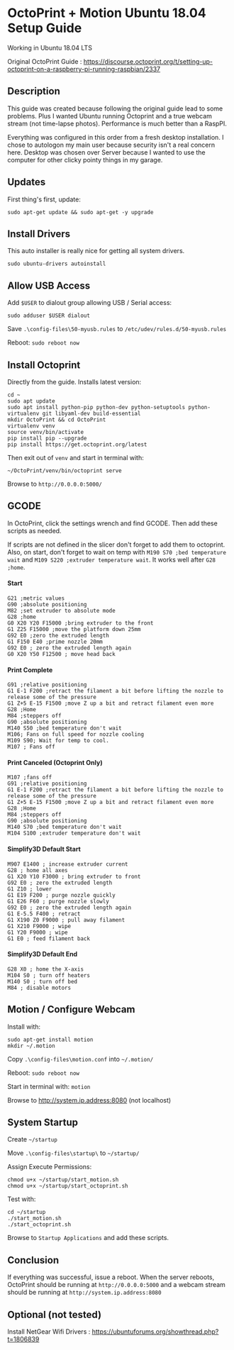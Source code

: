 # OctoPrint + Motion Ubuntu 18.04 Setup Guide

Working in Ubuntu 18.04 LTS

Original OctoPrint Guide : https://discourse.octoprint.org/t/setting-up-octoprint-on-a-raspberry-pi-running-raspbian/2337

## Description

This guide was created because following the original guide lead to some problems. Plus I wanted Ubuntu running Octoprint and a true webcam stream (not time-lapse photos). Performance is much better than a RaspPI.

Everything was configured in this order from a fresh desktop installation.
I chose to autologon my main user because security isn't a real concern here.
Desktop was chosen over Server because I wanted to use the computer for other clicky pointy things in my garage.

## Updates

First thing's first, update:

```
sudo apt-get update && sudo apt-get -y upgrade
```

## Install Drivers

This auto installer is really nice for getting all system drivers.

```
sudo ubuntu-drivers autoinstall
```

## Allow USB Access

Add `$USER` to dialout group allowing USB / Serial access:

```
sudo adduser $USER dialout
```

Save `.\config-files\50-myusb.rules` to `/etc/udev/rules.d/50-myusb.rules`

Reboot: `sudo reboot now`

## Install Octoprint

Directly from the guide. Installs latest version:

```
cd ~
sudo apt update
sudo apt install python-pip python-dev python-setuptools python-virtualenv git libyaml-dev build-essential
mkdir OctoPrint && cd OctoPrint
virtualenv venv
source venv/bin/activate
pip install pip --upgrade
pip install https://get.octoprint.org/latest
```

Then exit out of `venv` and start in terminal with:

```
~/OctoPrint/venv/bin/octoprint serve
```

Browse to `http://0.0.0.0:5000/`

## GCODE

In OctoPrint, click the settings wrench and find GCODE. Then add these scripts as needed.

If scripts are not defined in the slicer don't forget to add them to octoprint. Also, on start,
don't forget to wait on temp with `M190 S70 ;bed temperature wait` and `M109 S220 ;extruder temperature wait`.
It works well after `G28 ;home`.

#### Start

```
G21 ;metric values
G90 ;absolute positioning
M82 ;set extruder to absolute mode
G28 ;home
G0 X20 Y20 F15000 ;bring extruder to the front
G1 Z25 F15000 ;move the platform down 25mm
G92 E0 ;zero the extruded length
G1 F150 E40 ;prime nozzle 20mm
G92 E0 ; zero the extruded length again
G0 X20 Y50 F12500 ; move head back
```

#### Print Complete

```
G91 ;relative positioning
G1 E-1 F200 ;retract the filament a bit before lifting the nozzle to release some of the pressure
G1 Z+5 E-15 F1500 ;move Z up a bit and retract filament even more
G28 ;Home
M84 ;steppers off
G90 ;absolute positioning
M140 S50 ;bed temperature don't wait
M106; Fans on full speed for nozzle cooling
M109 S90; Wait for temp to cool.
M107 ; Fans off
```

#### Print Canceled (Octoprint Only)

```
M107 ;fans off
G91 ;relative positioning
G1 E-1 F200 ;retract the filament a bit before lifting the nozzle to release some of the pressure
G1 Z+5 E-15 F1500 ;move Z up a bit and retract filament even more
G28 ;Home
M84 ;steppers off
G90 ;absolute positioning
M140 S70 ;bed temperature don't wait
M104 S100 ;extruder temperature don't wait
```

#### Simplify3D Default Start

```
M907 E1400 ; increase extruder current
G28 ; home all axes
G1 X20 Y10 F3000 ; bring extruder to front
G92 E0 ; zero the extruded length
G1 Z10 ; lower
G1 E19 F200 ; purge nozzle quickly
G1 E26 F60 ; purge nozzle slowly
G92 E0 ; zero the extruded length again
G1 E-5.5 F400 ; retract
G1 X190 Z0 F9000 ; pull away filament
G1 X210 F9000 ; wipe
G1 Y20 F9000 ; wipe
G1 E0 ; feed filament back
```

#### Simplify3D Default End

```
G28 X0 ; home the X-axis
M104 S0 ; turn off heaters
M140 S0 ; turn off bed
M84 ; disable motors
```

## Motion / Configure Webcam

Install with:

```
sudo apt-get install motion
mkdir ~/.motion
```

Copy `.\config-files\motion.conf` into `~/.motion/`

Reboot: `sudo reboot now`

Start in terminal with: `motion`

Browse to http://system.ip.address:8080 (not localhost)

## System Startup

Create `~/startup`

Move `.\config-files\startup\` to `~/startup/`

Assign Execute Permissions:

```
chmod u+x ~/startup/start_motion.sh
chmod u+x ~/startup/start_octoprint.sh
```

Test with:

```
cd ~/startup
./start_motion.sh
./start_octoprint.sh
```

Browse to `Startup Applications` and add these scripts.

## Conclusion

If everything was successful, issue a reboot. When the server reboots, OctoPrint should be running at `http://0.0.0.0:5000` and a webcam stream should be running at `http://system.ip.address:8080`

## Optional (not tested)

Install NetGear Wifi Drivers : https://ubuntuforums.org/showthread.php?t=1806839
